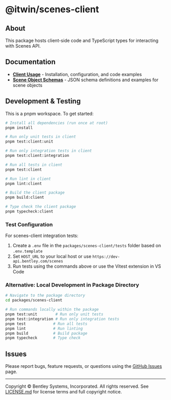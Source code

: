 # @itwin/scenes-client

## About

This package hosts client-side code and TypeScript types for interacting with Scenes API.

## Documentation

- **[Client Usage](./packages/scenes-client/README.md)** - Installation, configuration, and code examples
- **[Scene Object Schemas](./docs/README.md)** - JSON schema definitions and examples for scene objects

## Development & Testing

This is a pnpm workspace. To get started:

```sh
# Install all dependencies (run once at root)
pnpm install

# Run only unit tests in client
pnpm test:client:unit

# Run only integration tests in client
pnpm test:client:integration

# Run all tests in client
pnpm test:client

# Run lint in client
pnpm lint:client

# Build the client package
pnpm build:client

# Type check the client package
pnpm typecheck:client
```

### Test Configuration

For scenes-client integration tests:

1. Create a `.env` file in the `packages/scenes-client/tests` folder based on `.env.template`
2. Set `HOST_URL` to your local host or use `https://dev-api.bentley.com/scenes`
3. Run tests using the commands above or use the Vitest extension in VS Code

### Alternative: Local Development in Package Directory

```sh
# Navigate to the package directory
cd packages/scenes-client

# Run commands locally within the package
pnpm test:unit        # Run only unit tests
pnpm test:integration # Run only integration tests
pnpm test            # Run all tests
pnpm lint            # Run linting
pnpm build           # Build package
pnpm typecheck       # Type check
```


## Issues

Please report bugs, feature requests, or questions using the [GitHub Issues](./issues) page.

---

Copyright © Bentley Systems, Incorporated. All rights reserved. See [LICENSE.md](./LICENSE.md) for license terms and full copyright notice.
